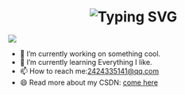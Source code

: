 <h1 align="center" >
      <img src="https://readme-typing-svg.demolab.com?font=Fira+Code&pause=1000&width=635&lines=儒雅的曹曹曹祝您 happy every day!;console.log(%22❀我爱前端%2C%20前端爱我！❀%22)&center=true&size=27" alt="Typing SVG" />
</h1>

<img src="https://gitee.com/cao-yanlei/image/raw/master/img/202307130932973.gif" /><br>
  - 🔭 I’m currently working on something cool.<br>
  - 🌱 I’m currently learning Everything I like.<br>
  - 📫 How to reach me:2424335141@qq.com<br>
  - 😄 Read more about my CSDN: [come here](https://blog.csdn.net/CYL_2021?type=blog)<br>




